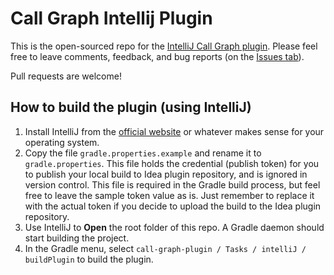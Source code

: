 # Call Graph Intellij Plugin

This is the open-sourced repo for the [IntelliJ Call Graph plugin](https://plugins.jetbrains.com/plugin/12304-call-graph). Please feel free to leave comments, feedback, and bug reports (on the [Issues tab](https://github.com/Chentai-Kao/call-graph-plugin/issues)).

Pull requests are welcome!

## How to build the plugin (using IntelliJ)
1. Install IntelliJ from the [official website](https://www.jetbrains.com/idea/download/) or whatever makes sense for your operating system.
2. Copy the file `gradle.properties.example` and rename it to `gradle.properties`. This file holds the credential (publish token) for you to publish your local build to Idea plugin repository, and is ignored in version control. This file is required in the Gradle build process, but feel free to leave the sample token value as is. Just remember to replace it with the actual token if you decide to upload the build to the Idea plugin repository.
3. Use IntelliJ to **Open** the root folder of this repo. A Gradle daemon should start building the project.
4. In the Gradle menu, select `call-graph-plugin / Tasks / intelliJ / buildPlugin` to build the plugin.
